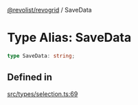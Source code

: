 [@revolist/revogrid](README.md) / SaveData

# Type Alias: SaveData

```ts
type SaveData: string;
```

## Defined in

[src/types/selection.ts:69](https://github.com/revolist/revogrid/blob/ad41fd58f9a9de46c1cfbe02ca82c22180ee685c/src/types/selection.ts#L69)
